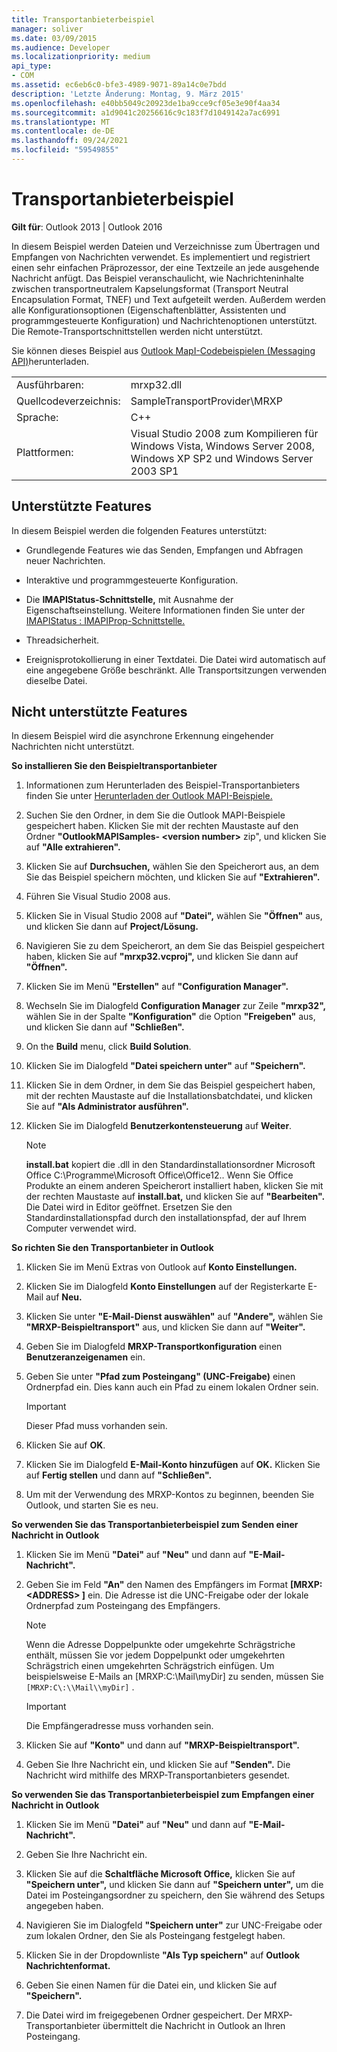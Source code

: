 ```yaml
---
title: Transportanbieterbeispiel
manager: soliver
ms.date: 03/09/2015
ms.audience: Developer
ms.localizationpriority: medium
api_type:
- COM
ms.assetid: ec6eb6c0-bfe3-4989-9071-89a14c0e7bdd
description: 'Letzte Änderung: Montag, 9. März 2015'
ms.openlocfilehash: e40bb5049c20923de1ba9cce9cf05e3e90f4aa34
ms.sourcegitcommit: a1d9041c20256616c9c183f7d1049142a7ac6991
ms.translationtype: MT
ms.contentlocale: de-DE
ms.lasthandoff: 09/24/2021
ms.locfileid: "59549855"
---
```

# <a name="transport-provider-sample"></a>Transportanbieterbeispiel

  
  
**Gilt für**: Outlook 2013 | Outlook 2016 
  
In diesem Beispiel werden Dateien und Verzeichnisse zum Übertragen und Empfangen von Nachrichten verwendet. Es implementiert und registriert einen sehr einfachen Präprozessor, der eine Textzeile an jede ausgehende Nachricht anfügt. Das Beispiel veranschaulicht, wie Nachrichteninhalte zwischen transportneutralem Kapselungsformat (Transport Neutral Encapsulation Format, TNEF) und Text aufgeteilt werden. Außerdem werden alle Konfigurationsoptionen (Eigenschaftenblätter, Assistenten und programmgesteuerte Konfiguration) und Nachrichtenoptionen unterstützt. Die Remote-Transportschnittstellen werden nicht unterstützt. 
  
Sie können dieses Beispiel aus [Outlook MapI-Codebeispielen (Messaging API)](https://go.microsoft.com/fwlink/?LinkId=129740)herunterladen.
  
|||
|:-----|:-----|
|Ausführbaren:  <br/> |mrxp32.dll  <br/> |
|Quellcodeverzeichnis:  <br/> |SampleTransportProvider\MRXP  <br/> |
|Sprache:  <br/> |C++  <br/> |
|Plattformen:  <br/> |Visual Studio 2008 zum Kompilieren für Windows Vista, Windows Server 2008, Windows XP SP2 und Windows Server 2003 SP1  <br/> |
   
## <a name="supported-features"></a>Unterstützte Features

In diesem Beispiel werden die folgenden Features unterstützt:
  
- Grundlegende Features wie das Senden, Empfangen und Abfragen neuer Nachrichten.
    
- Interaktive und programmgesteuerte Konfiguration.
    
- Die **IMAPIStatus-Schnittstelle,** mit Ausnahme der Eigenschaftseinstellung. Weitere Informationen finden Sie unter der [IMAPIStatus : IMAPIProp-Schnittstelle.](imapistatusimapiprop.md) 
    
- Threadsicherheit.
    
- Ereignisprotokollierung in einer Textdatei. Die Datei wird automatisch auf eine angegebene Größe beschränkt. Alle Transportsitzungen verwenden dieselbe Datei.
    
## <a name="unsupported-features"></a>Nicht unterstützte Features

In diesem Beispiel wird die asynchrone Erkennung eingehender Nachrichten nicht unterstützt.
  
 **So installieren Sie den Beispieltransportanbieter**
  
1. Informationen zum Herunterladen des Beispiel-Transportanbieters finden Sie unter [Herunterladen der Outlook MAPI-Beispiele.](downloading-the-outlook-mapi-samples.md)
    
2. Suchen Sie den Ordner, in dem Sie die Outlook MAPI-Beispiele gespeichert haben. Klicken Sie mit der rechten Maustaste auf den Ordner **"OutlookMAPISamples- \<version number\>** zip", und klicken Sie auf **"Alle extrahieren".**
    
3. Klicken Sie auf **Durchsuchen,** wählen Sie den Speicherort aus, an dem Sie das Beispiel speichern möchten, und klicken Sie auf **"Extrahieren".**
    
4. Führen Sie Visual Studio 2008 aus.
    
5. Klicken Sie in Visual Studio 2008 auf **"Datei",** wählen Sie **"Öffnen"** aus, und klicken Sie dann auf **Project/Lösung.**
    
6. Navigieren Sie zu dem Speicherort, an dem Sie das Beispiel gespeichert haben, klicken Sie auf **"mrxp32.vcproj",** und klicken Sie dann auf **"Öffnen".**
    
7. Klicken Sie im Menü **"Erstellen"** auf **"Configuration Manager".**
    
8. Wechseln Sie im Dialogfeld **Configuration Manager** zur Zeile **"mrxp32",** wählen Sie in der Spalte **"Konfiguration"** die Option **"Freigeben"** aus, und klicken Sie dann auf **"Schließen".**
    
9. On the **Build** menu, click **Build Solution**.
    
10. Klicken Sie im Dialogfeld **"Datei speichern unter"** auf **"Speichern".**
    
11. Klicken Sie in dem Ordner, in dem Sie das Beispiel gespeichert haben, mit der rechten Maustaste auf die Installationsbatchdatei, und klicken Sie auf **"Als Administrator ausführen".**
    
12. Klicken Sie im Dialogfeld **Benutzerkontensteuerung** auf **Weiter**.
    
    > [!NOTE]
    > **install.bat** kopiert die .dll in den Standardinstallationsordner Microsoft Office C:\Programme\Microsoft Office\Office12.\. Wenn Sie Office Produkte an einem anderen Speicherort installiert haben, klicken Sie mit der rechten Maustaste auf **install.bat,** und klicken Sie auf **"Bearbeiten".** Die Datei wird in Editor geöffnet. Ersetzen Sie den Standardinstallationspfad durch den installationspfad, der auf Ihrem Computer verwendet wird. 
  
 **So richten Sie den Transportanbieter in Outlook**
  
1. Klicken  Sie im Menü Extras von Outlook auf **Konto Einstellungen.**
    
2. Klicken Sie im Dialogfeld **Konto Einstellungen** auf der Registerkarte E-Mail auf **Neu.** 
    
3. Klicken Sie unter **"E-Mail-Dienst auswählen"** auf **"Andere",** wählen Sie **"MRXP-Beispieltransport"** aus, und klicken Sie dann auf **"Weiter".**
    
4. Geben Sie im Dialogfeld **MRXP-Transportkonfiguration** einen **Benutzeranzeigenamen** ein.
    
5. Geben Sie unter **"Pfad zum Posteingang" (UNC-Freigabe)** einen Ordnerpfad ein. Dies kann auch ein Pfad zu einem lokalen Ordner sein. 
    
    > [!IMPORTANT]
    > Dieser Pfad muss vorhanden sein. 
  
6. Klicken Sie auf **OK**.
    
7. Klicken Sie im Dialogfeld **E-Mail-Konto hinzufügen** auf **OK.** Klicken Sie auf **Fertig stellen** und dann auf **"Schließen".**
    
8. Um mit der Verwendung des MRXP-Kontos zu beginnen, beenden Sie Outlook, und starten Sie es neu.
    
 **So verwenden Sie das Transportanbieterbeispiel zum Senden einer Nachricht in Outlook**
  
1. Klicken Sie im Menü **"Datei"** auf **"Neu"** und dann auf **"E-Mail-Nachricht".**
    
2. Geben Sie im Feld **"An"** den Namen des Empfängers im Format **[MRXP: \<ADDRESS\> ]** ein. Die Adresse ist die UNC-Freigabe oder der lokale Ordnerpfad zum Posteingang des Empfängers.
    
    > [!NOTE]
    > Wenn die Adresse Doppelpunkte oder umgekehrte Schrägstriche enthält, müssen Sie vor jedem Doppelpunkt oder umgekehrten Schrägstrich einen umgekehrten Schrägstrich einfügen. Um beispielsweise E-Mails an [MRXP:C:\Mail\myDir] zu senden, müssen Sie  `[MRXP:C\:\\Mail\\myDir]` . 
  
    > [!IMPORTANT]
    > Die Empfängeradresse muss vorhanden sein. 
  
3. Klicken Sie auf **"Konto"** und dann auf **"MRXP-Beispieltransport".**
    
4. Geben Sie Ihre Nachricht ein, und klicken Sie auf **"Senden".** Die Nachricht wird mithilfe des MRXP-Transportanbieters gesendet.
    
 **So verwenden Sie das Transportanbieterbeispiel zum Empfangen einer Nachricht in Outlook**
  
1. Klicken Sie im Menü **"Datei"** auf **"Neu"** und dann auf **"E-Mail-Nachricht".**
    
2. Geben Sie Ihre Nachricht ein.
    
3. Klicken Sie auf die **Schaltfläche Microsoft Office,** klicken Sie auf **"Speichern unter",** und klicken Sie dann auf **"Speichern unter",** um die Datei im Posteingangsordner zu speichern, den Sie während des Setups angegeben haben. 
    
4. Navigieren Sie im Dialogfeld **"Speichern unter"** zur UNC-Freigabe oder zum lokalen Ordner, den Sie als Posteingang festgelegt haben. 
    
5. Klicken Sie in der Dropdownliste **"Als Typ speichern"** auf **Outlook Nachrichtenformat.**
    
6. Geben Sie einen Namen für die Datei ein, und klicken Sie auf **"Speichern".**
    
7. Die Datei wird im freigegebenen Ordner gespeichert. Der MRXP-Transportanbieter übermittelt die Nachricht in Outlook an Ihren Posteingang.
    

